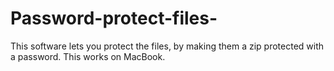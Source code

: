# Password-protect-files-
This software lets you protect the files, by making them a zip protected with a password. This works on MacBook. 
